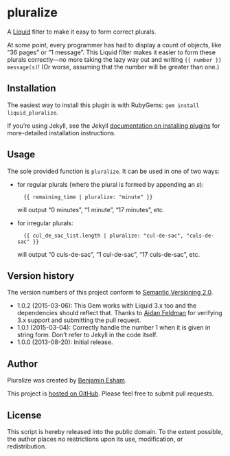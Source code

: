 # pluralize

A [Liquid](http://www.liquidmarkup.org/) filter to make it easy to form correct plurals.

At some point, every programmer has had to display a count of objects, like “36 pages” or “1 message”. This Liquid filter makes it easier to form these plurals correctly—no more taking the lazy way out and writing `{{ number }} message(s)`! (Or worse, assuming that the number will be greater than one.)

## Installation

The easiest way to install this plugin is with RubyGems: `gem install liquid_pluralize`.

If you’re using Jekyll, see the Jekyll [documentation on installing plugins](http://jekyllrb.com/docs/plugins/#installing-a-plugin) for more-detailed installation instructions.

## Usage

The sole provided function is `pluralize`. It can be used in one of two ways:

* for regular plurals (where the plural is formed by appending an _s_):

        {{ remaining_time | pluralize: "minute" }}

  will output “0 minutes”, “1 minute”, “17 minutes”, etc.

* for irregular plurals:

        {{ cul_de_sac_list.length | pluralize: "cul-de-sac", "culs-de-sac" }}

  will output “0 culs-de-sac”, “1 cul-de-sac”, “17 culs-de-sac”, etc.

## Version history

The version numbers of this project conform to [Semantic Versioning 2.0](http://semver.org/).

* 1.0.2 (2015-03-06): This Gem works with Liquid 3.x too and the dependencies should reflect that. Thanks to [Aidan Feldman](https://github.com/afeld) for verifying 3.x support and submitting the pull request.
* 1.0.1 (2015-03-04): Correctly handle the number 1 when it is given in string form. Don’t refer to Jekyll in the code itself.
* 1.0.0 (2013-08-20): Initial release.

## Author

Pluralize was created by [Benjamin Esham](http://esham.io).

This project is [hosted on GitHub](https://github.com/bdesham/pluralize). Please feel free to submit pull requests.

## License

This script is hereby released into the public domain. To the extent possible, the author places no restrictions upon its use, modification, or redistribution.
